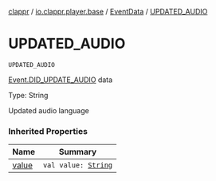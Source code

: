 [clappr](../../index.md) / [io.clappr.player.base](../index.md) / [EventData](index.md) / [UPDATED_AUDIO](./-u-p-d-a-t-e-d_-a-u-d-i-o.md)

# UPDATED_AUDIO

`UPDATED_AUDIO`

[Event.DID_UPDATE_AUDIO](../-event/-d-i-d_-u-p-d-a-t-e_-a-u-d-i-o.md) data

Type: String

Updated audio language

### Inherited Properties

| Name | Summary |
|---|---|
| [value](value.md) | `val value: `[`String`](https://kotlinlang.org/api/latest/jvm/stdlib/kotlin/-string/index.html) |
